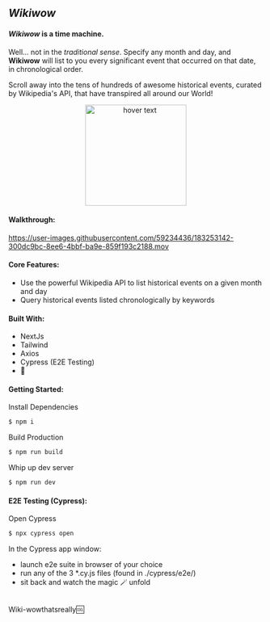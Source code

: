 ## _Wikiwow_

#### <em>**Wikiwow**</em> is a time machine.

Well... not in the *traditional sense*. Specify any month and day, and **Wikiwow** will list to you every significant event that occurred on that date, in chronological order.

Scroll away into the tens of hundreds of awesome historical events, curated by Wikipedia's API, that have transpired all around our World!

<div align="center">
  <img
    src="https://i0.wp.com/media2.giphy.com/media/lA0szDkpv0E0g/giphy.gif?resize=500%2C376&ssl=1"
    width="200"
    title="hover text">
</div>

#### Walkthrough:

https://user-images.githubusercontent.com/59234436/183253142-300dc9bc-8ee6-4bbf-ba9e-859f193c2188.mov

#### Core Features:

-   Use the powerful Wikipedia API to list historical events on a given month and day
-   Query historical events listed chronologically by keywords

#### Built With:

-   NextJs
-   Tailwind
-   Axios
-   Cypress (E2E Testing)
-   💛

#### Getting Started:

Install Dependencies

```bash
$ npm i
```

Build Production

```bash
$ npm run build
```

Whip up dev server

```bash
$ npm run dev
```

#### E2E Testing (Cypress):

Open Cypress

```bash
$ npx cypress open
```

In the Cypress app window:

-   launch e2e suite in browser of your choice
-   run any of the 3 *.cy.js files (found in ./cypress/e2e/)
-   sit back and watch the magic 🪄 unfold

<br />
Wiki-wowthatsreally🆒
